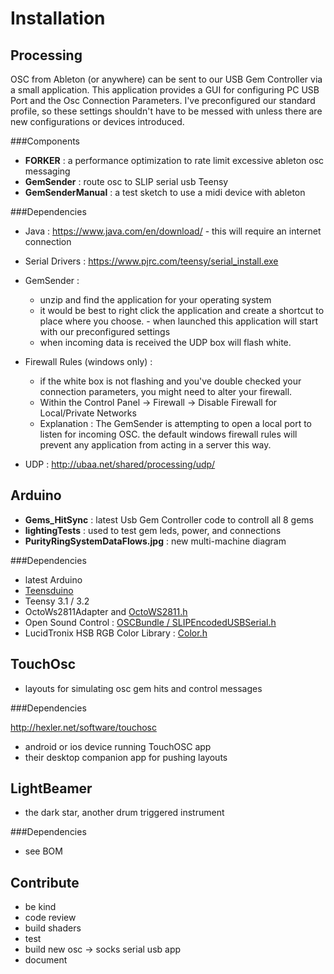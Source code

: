 
# Installation




## Processing

OSC from Ableton (or anywhere) can be sent to our USB Gem Controller via a small application. This application provides a GUI for configuring PC USB Port and the Osc Connection Parameters. I've preconfigured our standard profile, so these settings shouldn't have to be messed with unless there are new configurations or devices introduced.

###Components

 * **FORKER** : a performance optimization to rate limit  excessive ableton osc messaging
 * **GemSender** : route osc to SLIP serial usb Teensy
 * **GemSenderManual** : a test sketch to use a midi device with ableton
 
###Dependencies

* Java : https://www.java.com/en/download/ - this will require an internet connection* Serial Drivers : https://www.pjrc.com/teensy/serial_install.exe* GemSender :  * unzip and find the application for your operating system  * it would be best to right click the application and create a shortcut to place where you choose. - when launched this application will start with our preconfigured settings  - when incoming data is received the UDP box will flash white.

* Firewall Rules (windows only) :  - if the white box is not flashing and you've double checked your connection parameters, you might need to alter your firewall.  - Within the Control Panel -> Firewall -> Disable Firewall for Local/Private Networks  - Explanation : The GemSender is attempting to open a local port to listen for incoming OSC. the default windows firewall rules will prevent any application from acting in a server this way.
 * UDP : http://ubaa.net/shared/processing/udp/

 
## Arduino


 
  * **Gems_HitSync** : latest Usb Gem Controller code to controll all 8 gems
  * **lightingTests** : used to test gem leds, power, and connections
  * **PurityRingSystemDataFlows.jpg** : new multi-machine diagram
  
###Dependencies

* latest Arduino
* [Teensduino](https://www.pjrc.com/teensy/td_download.html)
* Teensy 3.1 / 3.2
* OctoWs2811Adapter and [OctoWS2811.h](https://www.pjrc.com/teensy/td_libs_OctoWS2811.html)
* Open Sound Control : [OSCBundle / SLIPEncodedUSBSerial.h](https://github.com/CNMAT/OSC)
* LucidTronix HSB RGB Color Library : [Color.h](http://www.lucidtronix.com/tutorials/19 )

  
## TouchOsc
 * layouts for simulating osc gem hits and control messages
 
###Dependencies

http://hexler.net/software/touchosc

  * android or ios device running TouchOSC app
  * their desktop companion app for pushing layouts



## LightBeamer 
 * the dark star, another drum triggered instrument
 
###Dependencies

 * see BOM

 
## Contribute
 * be kind
 * code review
 * build shaders
 * test
 * build new osc -> socks serial usb app
 * document
 
 
 
 
 